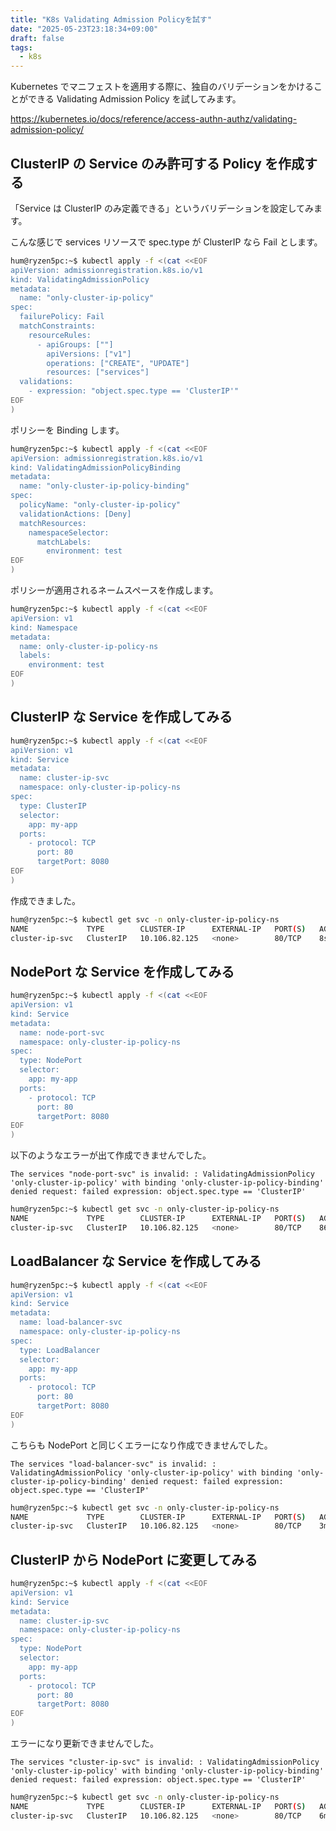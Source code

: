 ```yaml
---
title: "K8s Validating Admission Policyを試す"
date: "2025-05-23T23:18:34+09:00"
draft: false
tags:
  - k8s
---
```


Kubernetes でマニフェストを適用する際に、独自のバリデーションをかけることができる Validating Admission Policy を試してみます。

https://kubernetes.io/docs/reference/access-authn-authz/validating-admission-policy/

## ClusterIP の Service のみ許可する Policy を作成する

「Service は ClusterIP のみ定義できる」というバリデーションを設定してみます。

こんな感じで services リソースで spec.type が ClusterIP なら Fail とします。

```bash
hum@ryzen5pc:~$ kubectl apply -f <(cat <<EOF
apiVersion: admissionregistration.k8s.io/v1
kind: ValidatingAdmissionPolicy
metadata:
  name: "only-cluster-ip-policy"
spec:
  failurePolicy: Fail
  matchConstraints:
    resourceRules:
      - apiGroups: [""]
        apiVersions: ["v1"]
        operations: ["CREATE", "UPDATE"]
        resources: ["services"]
  validations:
    - expression: "object.spec.type == 'ClusterIP'"
EOF
)
```

ポリシーを Binding します。

```bash
hum@ryzen5pc:~$ kubectl apply -f <(cat <<EOF
apiVersion: admissionregistration.k8s.io/v1
kind: ValidatingAdmissionPolicyBinding
metadata:
  name: "only-cluster-ip-policy-binding"
spec:
  policyName: "only-cluster-ip-policy"
  validationActions: [Deny]
  matchResources:
    namespaceSelector:
      matchLabels:
        environment: test
EOF
)
```

ポリシーが適用されるネームスペースを作成します。

```bash
hum@ryzen5pc:~$ kubectl apply -f <(cat <<EOF
apiVersion: v1
kind: Namespace
metadata:
  name: only-cluster-ip-policy-ns
  labels:
    environment: test
EOF
)
```

## ClusterIP な Service を作成してみる

```bash
hum@ryzen5pc:~$ kubectl apply -f <(cat <<EOF
apiVersion: v1
kind: Service
metadata:
  name: cluster-ip-svc
  namespace: only-cluster-ip-policy-ns
spec:
  type: ClusterIP
  selector:
    app: my-app
  ports:
    - protocol: TCP
      port: 80
      targetPort: 8080
EOF
)
```

作成できました。

```bash
hum@ryzen5pc:~$ kubectl get svc -n only-cluster-ip-policy-ns
NAME             TYPE        CLUSTER-IP      EXTERNAL-IP   PORT(S)   AGE
cluster-ip-svc   ClusterIP   10.106.82.125   <none>        80/TCP    8s
```

## NodePort な Service を作成してみる

```bash
hum@ryzen5pc:~$ kubectl apply -f <(cat <<EOF
apiVersion: v1
kind: Service
metadata:
  name: node-port-svc
  namespace: only-cluster-ip-policy-ns
spec:
  type: NodePort
  selector:
    app: my-app
  ports:
    - protocol: TCP
      port: 80
      targetPort: 8080
EOF
)
```

以下のようなエラーが出て作成できませんでした。

```
The services "node-port-svc" is invalid: : ValidatingAdmissionPolicy 'only-cluster-ip-policy' with binding 'only-cluster-ip-policy-binding' denied request: failed expression: object.spec.type == 'ClusterIP'
```

```bash
hum@ryzen5pc:~$ kubectl get svc -n only-cluster-ip-policy-ns
NAME             TYPE        CLUSTER-IP      EXTERNAL-IP   PORT(S)   AGE
cluster-ip-svc   ClusterIP   10.106.82.125   <none>        80/TCP    86s
```

## LoadBalancer な Service を作成してみる

```bash
hum@ryzen5pc:~$ kubectl apply -f <(cat <<EOF
apiVersion: v1
kind: Service
metadata:
  name: load-balancer-svc
  namespace: only-cluster-ip-policy-ns
spec:
  type: LoadBalancer
  selector:
    app: my-app
  ports:
    - protocol: TCP
      port: 80
      targetPort: 8080
EOF
)
```

こちらも NodePort と同じくエラーになり作成できませんでした。

```
The services "load-balancer-svc" is invalid: : ValidatingAdmissionPolicy 'only-cluster-ip-policy' with binding 'only-cluster-ip-policy-binding' denied request: failed expression: object.spec.type == 'ClusterIP'
```

```bash
hum@ryzen5pc:~$ kubectl get svc -n only-cluster-ip-policy-ns
NAME             TYPE        CLUSTER-IP      EXTERNAL-IP   PORT(S)   AGE
cluster-ip-svc   ClusterIP   10.106.82.125   <none>        80/TCP    3m16s
```

## ClusterIP から NodePort に変更してみる

```bash
hum@ryzen5pc:~$ kubectl apply -f <(cat <<EOF
apiVersion: v1
kind: Service
metadata:
  name: cluster-ip-svc
  namespace: only-cluster-ip-policy-ns
spec:
  type: NodePort
  selector:
    app: my-app
  ports:
    - protocol: TCP
      port: 80
      targetPort: 8080
EOF
)
```

エラーになり更新できませんでした。

```
The services "cluster-ip-svc" is invalid: : ValidatingAdmissionPolicy 'only-cluster-ip-policy' with binding 'only-cluster-ip-policy-binding' denied request: failed expression: object.spec.type == 'ClusterIP'
```

```bash
hum@ryzen5pc:~$ kubectl get svc -n only-cluster-ip-policy-ns
NAME             TYPE        CLUSTER-IP      EXTERNAL-IP   PORT(S)   AGE
cluster-ip-svc   ClusterIP   10.106.82.125   <none>        80/TCP    6m2s
```

